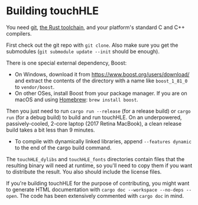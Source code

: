 # Building touchHLE

You need [git](https://git-scm.com/), [the Rust toolchain](https://www.rust-lang.org/tools/install), and your platform's standard C and C++ compilers.

First check out the git repo with `git clone`. Also make sure you get the submodules (`git submodule update --init` should be enough).

There is one special external dependency, Boost:

* On Windows, download it from <https://www.boost.org/users/download/> and extract the contents of the directory with a name like `boost_1_81_0` to `vendor/boost`.
* On other OSes, install Boost from your package manager. If you are on macOS and using [Homebrew](https://brew.sh/): `brew install boost`.

Then you just need to run `cargo run --release` (for a release build) or `cargo run` (for a debug build) to build and run touchHLE. On an underpowered, passively-cooled, 2-core laptop (2017 Retina MacBook), a clean release build takes a bit less than 9 minutes.
* To compile with dynamically linked libraries, append `--features dynamic` to the end of the cargo build command.

The `touchHLE_dylibs` and `touchHLE_fonts` directories contain files that the resulting binary will need at runtime, so you'll need to copy them if you want to distribute the result. You also should include the license files.

If you're building touchHLE for the purpose of contributing, you might want to generate HTML documentation with `cargo doc --workspace --no-deps --open`. The code has been extensively commented with `cargo doc` in mind.
